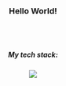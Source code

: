 
<div align="center">
  <h3>
    Hello World!
  </h3>
    <br>    
    <br>
  <h5>
    My tech stack:
  </h5>
  <a href="https://skillicons.dev">
    <img src="https://skillicons.dev/icons?i=js,css,html,ts,nodejs,mongodb,aws" />
  </a>
</div>
